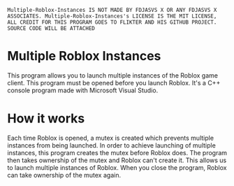 `Multiple-Roblox-Instances IS NOT MADE BY FDJASVS X OR ANY FDJASVS X ASSOCIATES. Multiple-Roblox-Instances's LICENSE IS THE MIT LICENSE, ALL CREDIT FOR THIS PROGRAM GOES TO FLIKTER AND HIS GITHUB PROJECT. SOURCE CODE WILL BE ATTACHED`

# Multiple Roblox Instances

This program allows you to launch multiple instances of the Roblox game client.
This program must be opened before you launch Roblox.
It's a C++ console program made with Microsoft Visual Studio.

# How it works

Each time Roblox is opened, a mutex is created which prevents multiple instances from being launched.
In order to achieve launching of multiple instances, this program creates the mutex before Roblox does.
The program then takes ownership of the mutex and Roblox can't create it. This allows us to launch multiple instances of Roblox.
When you close the program, Roblox can take ownership of the mutex again.
